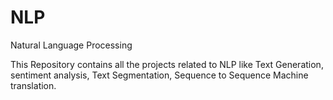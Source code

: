 # NLP
Natural Language Processing

This Repository contains all the projects related to NLP like Text Generation, sentiment analysis, Text Segmentation, Sequence to Sequence Machine translation.
